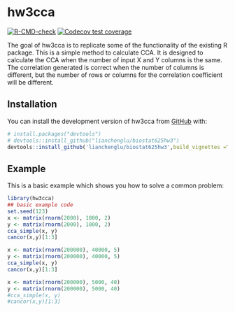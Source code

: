 
# hw3cca

<!-- badges: start -->
[![R-CMD-check](https://github.com/lianchenglu/biostat625hw3/actions/workflows/R-CMD-check.yaml/badge.svg)](https://github.com/lianchenglu/biostat625hw3/actions/workflows/R-CMD-check.yaml)
[![Codecov test coverage](https://codecov.io/gh/lianchenglu/biostat625hw3/branch/main/graph/badge.svg)](https://app.codecov.io/gh/lianchenglu/biostat625hw3?branch=main)
<!-- badges: end -->

The goal of hw3cca is to replicate some of the functionality of the existing R package. 
This is a simple method to calculate CCA. It is designed to calculate the CCA when the number of input X and Y columns is the same. The correlation generated is correct when the number of columns is different, but the number of rows or columns for the correlation coefficient will be different.

## Installation

You can install the development version of hw3cca from [GitHub](https://github.com/) with:

``` r
# install.packages("devtools")
# devtools::install_github("lianchenglu/biostat625hw3")
devtools::install_github('lianchenglu/biostat625hw3',build_vignettes =T)
```

## Example
This is a basic example which shows you how to solve a common problem:

``` r
library(hw3cca)
## basic example code
set.seed(123)
x <- matrix(rnorm(2000), 1000, 2)
y <- matrix(rnorm(2000), 1000, 2)
cca_simple(x, y)
cancor(x,y)[1:3]

x <- matrix(rnorm(200000), 40000, 5)
y <- matrix(rnorm(200000), 40000, 5)
cca_simple(x, y)
cancor(x,y)[1:3]

x <- matrix(rnorm(200000), 5000, 40)
y <- matrix(rnorm(200000), 5000, 40)
#cca_simple(x, y)
#cancor(x,y)[1:3]
```


